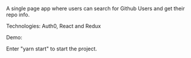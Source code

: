 A single page app where users can search for Github Users and get their repo info.

Technologies: Auth0, React and Redux

Demo: 

Enter "yarn start" to start the project.